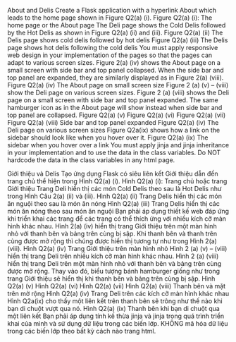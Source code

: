 About and Delis
Create a Flask application with a hyperlink About which leads to the home page
shown in Figure Q2(a) (i).
Figure Q2(a) (i): The home page or the About page
The Deli page shows the Cold Delis followed by the Hot Delis as shown in Figure
Q2(a) (ii) and (iii).
Figure Q2(a) (ii) The Delis page shows cold delis followed by hot delis
Figure Q2(a) (iii) The Delis page shows hot delis following the cold delis
You must apply responsive web design in your implementation of the pages so that
the pages can adapt to various screen sizes. Figure 2(a) (iv) shows the About page
on a small screen with side bar and top panel collapsed. When the side bar and top
panel are expanded, they are similarly displayed as in Figure 2(a) (viii).
Figure Q2(a) (iv) The About page on small screen size
Figure 2 (a) (v) – (viii) show the Deli page on various screen sizes. Figure 2 (a)
(viii) shows the Deli page on a small screen with side bar and top panel expanded.
The same hamburger icon as in the About page will show instead when side bar
and top panel are collapsed.
Figure Q2(a) (v)
Figure Q2(a) (vi)
Figure Q2(a) (vii)
Figure Q2(a) (viii) Side bar and top panel expanded
Figure Q2(a) (iv) The Deli page on various screen sizes
Figure Q2a(ix) shows how a link on the sidebar should look like when you hover over it.
Figure Q2(a) (ix) The sidebar when you hover over a link
You must apply jinja and jinja inheritance in your implementation and to use the
data in the class variables. Do NOT hardcode the data in the class variables in any
html page.

Giới thiệu và Delis
Tạo ứng dụng Flask có siêu liên kết Giới thiệu dẫn đến trang chủ
thể hiện trong Hình Q2(a) (i).
Hình Q2(a) (i): Trang chủ hoặc trang Giới thiệu
Trang Deli hiển thị các món Cold Delis theo sau là Hot Delis như trong Hình
Câu 2(a) (ii) và (iii).
Hình Q2(a) (ii) Trang Delis hiển thị các món ăn nguội theo sau là món ăn nóng 
Hình Q2(a) (iii) Trang Delis hiển thị các món ăn nóng theo sau món ăn nguội
Bạn phải áp dụng thiết kế web đáp ứng khi triển khai các trang để
các trang có thể thích ứng với nhiều kích cỡ màn hình khác nhau. Hình 2(a) (iv) hiển thị trang Giới thiệu
trên một màn hình nhỏ với thanh bên và bảng trên cùng bị sập. Khi thanh bên và thanh trên cùng
được mở rộng thì chúng được hiển thị tương tự như trong Hình 2(a) (viii).
Hình Q2(a) (iv) Trang Giới thiệu trên màn hình nhỏ
Hình 2 (a) (v) – (viii) hiển thị trang Deli trên nhiều kích cỡ màn hình khác nhau. Hình 2 (a)
(viii) hiển thị trang Deli trên một màn hình nhỏ với thanh bên và bảng trên cùng được mở rộng.
Thay vào đó, biểu tượng bánh hamburger giống như trong trang Giới thiệu sẽ hiển thị khi thanh bên
và bảng trên cùng bị sập.
Hình Q2(a) (v)
Hình Q2(a) (vi)
Hình Q2(a) (vii)
Hình Q2(a) (viii) Thanh bên và mặt trên mở rộng
Hình Q2(a) (iv) Trang Deli trên các kích cỡ màn hình khác nhau
Hình Q2a(ix) cho thấy một liên kết trên thanh bên sẽ trông như thế nào khi bạn di chuột vượt qua nó.
Hình Q2(a) (ix) Thanh bên khi bạn di chuột qua một liên kết 
Bạn phải áp dụng tính kế thừa jinja và jinja trong quá trình triển khai của mình và sử dụng
dữ liệu trong các biến lớp. KHÔNG mã hóa dữ liệu trong các biến lớp theo bất kỳ cách nào
trang html.